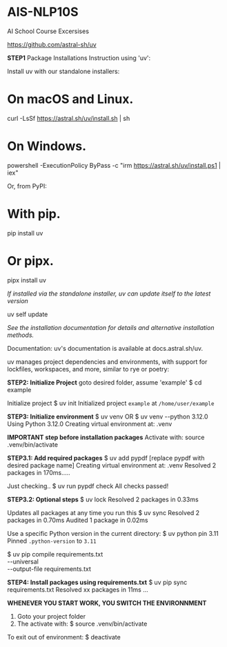 # AIS-NLP10S
AI School Course Excersises

https://github.com/astral-sh/uv

**STEP1**
Package Installations Instruction using 'uv':

Install uv with our standalone installers:

# On macOS and Linux.
curl -LsSf https://astral.sh/uv/install.sh | sh

# On Windows.
powershell -ExecutionPolicy ByPass -c "irm https://astral.sh/uv/install.ps1 | iex"

Or, from PyPI:

# With pip.
pip install uv

# Or pipx.
pipx install uv

*If installed via the standalone installer, uv can update itself to the latest version*

uv self update

*See the installation documentation for details and alternative installation methods.*

Documentation:
uv's documentation is available at docs.astral.sh/uv.

uv manages project dependencies and environments, with support for lockfiles, workspaces, and more, similar to rye or poetry:

**STEP2: Initialize Project**
goto desired folder, assume 'example'
$ cd example

Initialize project
$ uv init
Initialized project `example` at `/home/user/example`

**STEP3: Initialize environment**
$ uv venv
OR
$ uv venv --python 3.12.0
Using Python 3.12.0
Creating virtual environment at: .venv

**IMPORTANT step before installation packages**
Activate with: source .venv/bin/activate


**STEP3.1: Add required packages**
$ uv add pypdf [replace pypdf with desired package name]
Creating virtual environment at: .venv
Resolved 2 packages in 170ms.....

Just checking..
$ uv run pypdf check
All checks passed!


**STEP3.2: Optional steps**
$ uv lock
Resolved 2 packages in 0.33ms

Updates all packages at any time you run this
$ uv sync
Resolved 2 packages in 0.70ms
Audited 1 package in 0.02ms

Use a specific Python version in the current directory:
$ uv python pin 3.11
Pinned `.python-version` to `3.11`

$ uv pip compile requirements.txt \
   --universal \
   --output-file requirements.txt



**STEP4: Install packages using requirements.txt** 
$ uv pip sync requirements.txt
Resolved xx packages in 11ms
 ...

**WHENEVER YOU START WORK, YOU SWITCH THE ENVIRONNMENT**
1. Goto your project folder 
2. The activate with: 
$ source .venv/bin/activate

To exit out of environment:
$ deactivate
